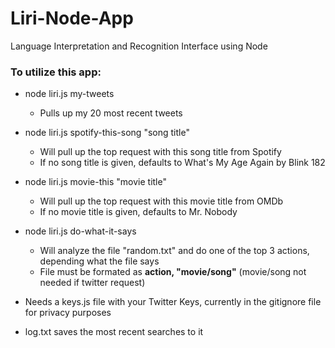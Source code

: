 # Liri-Node-App
Language Interpretation and Recognition Interface using Node

### To utilize this app:

- node liri.js my-tweets
	-  Pulls up my 20 most recent tweets

- node liri.js spotify-this-song "song title"
	-  Will pull up the top request with this song title from Spotify
	-  If no song title is given, defaults to What's My Age Again by Blink 182

- node liri.js movie-this "movie title"
	-  Will pull up the top request with this movie title from OMDb
	-  If no movie title is given, defaults to Mr. Nobody

- node liri.js do-what-it-says
	-  Will analyze the file "random.txt" and do one of the top 3 actions, depending what the file says
	-  File must be formated as **action, "movie/song"** (movie/song not needed if twitter request)


- Needs a keys.js file with your Twitter Keys, currently in the gitignore file for privacy purposes
- log.txt saves the most recent searches to it